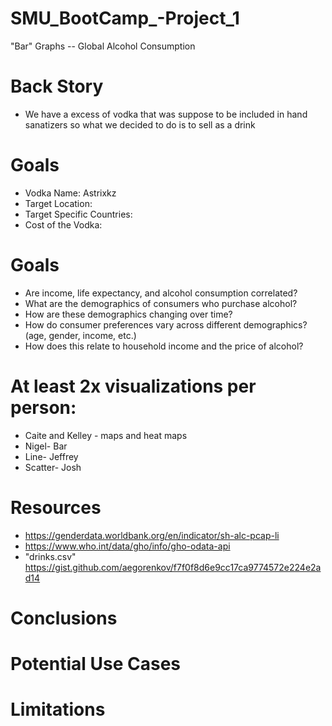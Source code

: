 # SMU_BootCamp_-Project_1

"Bar" Graphs -- Global Alcohol Consumption 

# Back Story
- We have a excess of vodka that was suppose to be included in hand sanatizers so what we decided to do is to sell as a drink

# Goals
- Vodka Name: Astrixkz
- Target Location: 
- Target Specific Countries:
- Cost of the Vodka:
  

# Goals
- Are income, life expectancy,  and alcohol consumption correlated?
- What are the demographics of consumers who purchase alcohol?
- How are these demographics changing over time?
- How do consumer preferences vary across different demographics? (age, gender, income, etc.)
- How does this relate to household income and the price of alcohol?


# At least 2x visualizations per person:
- Caite and Kelley - maps and heat maps
- Nigel- Bar
- Line- Jeffrey
- Scatter- Josh


# Resources
- https://genderdata.worldbank.org/en/indicator/sh-alc-pcap-li
- https://www.who.int/data/gho/info/gho-odata-api
- "drinks.csv" https://gist.github.com/aegorenkov/f7f0f8d6e9cc17ca9774572e224e2ad14

# Conclusions

# Potential Use Cases

# Limitations
